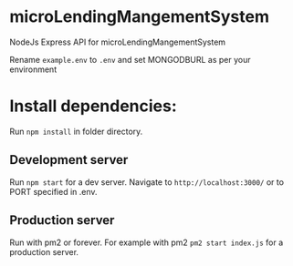 # microLendingMangementSystem
NodeJs Express API for microLendingMangementSystem

Rename `example.env` to `.env` and set MONGODBURL as per your environment

# Install dependencies:
Run `npm install` in folder directory.

## Development server

Run `npm start` for a dev server. Navigate to `http://localhost:3000/` or to PORT specified in .env.

## Production server

Run with pm2 or forever. For example with pm2 `pm2 start index.js` for a production server.
